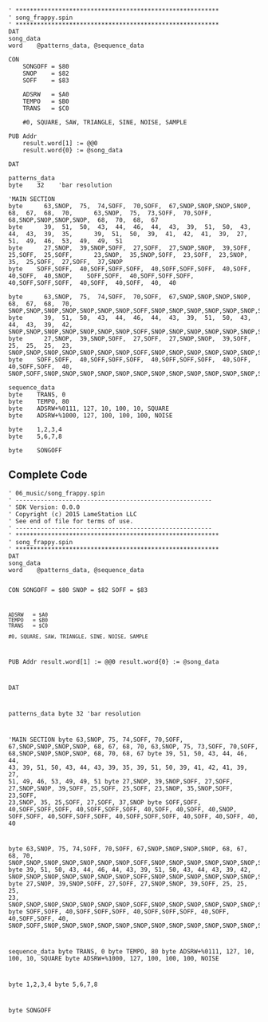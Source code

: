 <pre><code>&#39; *********************************************************
&#39; song_frappy.spin
&#39; *********************************************************
DAT    
song_data
word    @patterns_data, @sequence_data

CON
    SONGOFF = $80
    SNOP    = $82
    SOFF    = $83
    
    ADSRW   = $A0
    TEMPO   = $B0
    TRANS   = $C0
    
    #0, SQUARE, SAW, TRIANGLE, SINE, NOISE, SAMPLE
    
PUB Addr
    result.word[1] := @@0
    result.word{0} := @song_data

DAT    

patterns_data
byte    32    &#39;bar resolution

&#39;MAIN SECTION
byte      63,SNOP,  75,  74,SOFF,  70,SOFF,  67,SNOP,SNOP,SNOP,SNOP,  68,  67,  68,  70,      63,SNOP,  75,  73,SOFF,  70,SOFF,  68,SNOP,SNOP,SNOP,SNOP,  68,  70,  68,  67
byte      39,  51,  50,  43,  44,  46,  44,  43,  39,  51,  50,  43,  44,  43,  39,  35,      39,  51,  50,  39,  41,  42,  41,  39,  27,  51,  49,  46,  53,  49,  49,  51
byte      27,SNOP,  39,SNOP,SOFF,  27,SOFF,  27,SNOP,SNOP,  39,SOFF,  25,SOFF,  25,SOFF,      23,SNOP,  35,SNOP,SOFF,  23,SOFF,  23,SNOP,  35,  25,SOFF,  27,SOFF,  37,SNOP
byte    SOFF,SOFF,  40,SOFF,SOFF,SOFF,  40,SOFF,SOFF,SOFF,  40,SOFF,  40,SOFF,  40,SNOP,    SOFF,SOFF,  40,SOFF,SOFF,SOFF,  40,SOFF,SOFF,SOFF,  40,SOFF,  40,SOFF,  40,  40

byte      63,SNOP,  75,  74,SOFF,  70,SOFF,  67,SNOP,SNOP,SNOP,SNOP,  68,  67,  68,  70,    SNOP,SNOP,SNOP,SNOP,SNOP,SNOP,SNOP,SOFF,SNOP,SNOP,SNOP,SNOP,SNOP,SNOP,SNOP,SNOP
byte      39,  51,  50,  43,  44,  46,  44,  43,  39,  51,  50,  43,  44,  43,  39,  42,    SNOP,SNOP,SNOP,SNOP,SNOP,SNOP,SNOP,SOFF,SNOP,SNOP,SNOP,SNOP,SNOP,SNOP,SNOP,SNOP
byte      27,SNOP,  39,SNOP,SOFF,  27,SOFF,  27,SNOP,SNOP,  39,SOFF,  25,  25,  25,  23,    SNOP,SNOP,SNOP,SNOP,SNOP,SNOP,SNOP,SOFF,SNOP,SNOP,SNOP,SNOP,SNOP,SNOP,SNOP,SNOP
byte    SOFF,SOFF,  40,SOFF,SOFF,SOFF,  40,SOFF,SOFF,SOFF,  40,SOFF,  40,SOFF,SOFF,  40,    SNOP,SOFF,SNOP,SNOP,SNOP,SNOP,SNOP,SNOP,SNOP,SNOP,SNOP,SNOP,SNOP,SNOP,SNOP,SNOP
        
sequence_data
byte    TRANS, 0
byte    TEMPO, 80
byte    ADSRW+%0111, 127, 10, 100, 10, SQUARE
byte    ADSRW+%1000, 127, 100, 100, 100, NOISE

byte    1,2,3,4
byte    5,6,7,8

byte    SONGOFF</code></pre>
<h2 id="complete-code">Complete Code</h2>
<pre><code>&#39; 06_music/song_frappy.spin
&#39; -------------------------------------------------------
&#39; SDK Version: 0.0.0
&#39; Copyright (c) 2015 LameStation LLC
&#39; See end of file for terms of use.
&#39; -------------------------------------------------------
&#39; *********************************************************
&#39; song_frappy.spin
&#39; *********************************************************
DAT    
song_data
word    @patterns_data, @sequence_data

CON
    SONGOFF = $80
    SNOP    = $82
    SOFF    = $83
    
    ADSRW   = $A0
    TEMPO   = $B0
    TRANS   = $C0
    
    #0, SQUARE, SAW, TRIANGLE, SINE, NOISE, SAMPLE
    
PUB Addr
    result.word[1] := @@0
    result.word{0} := @song_data

DAT    

patterns_data
byte    32    &#39;bar resolution

&#39;MAIN SECTION
byte      63,SNOP,  75,  74,SOFF,  70,SOFF,  67,SNOP,SNOP,SNOP,SNOP,  68,  67,  68,  70,      63,SNOP,  75,  73,SOFF,  70,SOFF,  68,SNOP,SNOP,SNOP,SNOP,  68,  70,  68,  67
byte      39,  51,  50,  43,  44,  46,  44,  43,  39,  51,  50,  43,  44,  43,  39,  35,      39,  51,  50,  39,  41,  42,  41,  39,  27,  51,  49,  46,  53,  49,  49,  51
byte      27,SNOP,  39,SNOP,SOFF,  27,SOFF,  27,SNOP,SNOP,  39,SOFF,  25,SOFF,  25,SOFF,      23,SNOP,  35,SNOP,SOFF,  23,SOFF,  23,SNOP,  35,  25,SOFF,  27,SOFF,  37,SNOP
byte    SOFF,SOFF,  40,SOFF,SOFF,SOFF,  40,SOFF,SOFF,SOFF,  40,SOFF,  40,SOFF,  40,SNOP,    SOFF,SOFF,  40,SOFF,SOFF,SOFF,  40,SOFF,SOFF,SOFF,  40,SOFF,  40,SOFF,  40,  40

byte      63,SNOP,  75,  74,SOFF,  70,SOFF,  67,SNOP,SNOP,SNOP,SNOP,  68,  67,  68,  70,    SNOP,SNOP,SNOP,SNOP,SNOP,SNOP,SNOP,SOFF,SNOP,SNOP,SNOP,SNOP,SNOP,SNOP,SNOP,SNOP
byte      39,  51,  50,  43,  44,  46,  44,  43,  39,  51,  50,  43,  44,  43,  39,  42,    SNOP,SNOP,SNOP,SNOP,SNOP,SNOP,SNOP,SOFF,SNOP,SNOP,SNOP,SNOP,SNOP,SNOP,SNOP,SNOP
byte      27,SNOP,  39,SNOP,SOFF,  27,SOFF,  27,SNOP,SNOP,  39,SOFF,  25,  25,  25,  23,    SNOP,SNOP,SNOP,SNOP,SNOP,SNOP,SNOP,SOFF,SNOP,SNOP,SNOP,SNOP,SNOP,SNOP,SNOP,SNOP
byte    SOFF,SOFF,  40,SOFF,SOFF,SOFF,  40,SOFF,SOFF,SOFF,  40,SOFF,  40,SOFF,SOFF,  40,    SNOP,SOFF,SNOP,SNOP,SNOP,SNOP,SNOP,SNOP,SNOP,SNOP,SNOP,SNOP,SNOP,SNOP,SNOP,SNOP
        
sequence_data
byte    TRANS, 0
byte    TEMPO, 80
byte    ADSRW+%0111, 127, 10, 100, 10, SQUARE
byte    ADSRW+%1000, 127, 100, 100, 100, NOISE

byte    1,2,3,4
byte    5,6,7,8

byte    SONGOFF

</code></pre>
